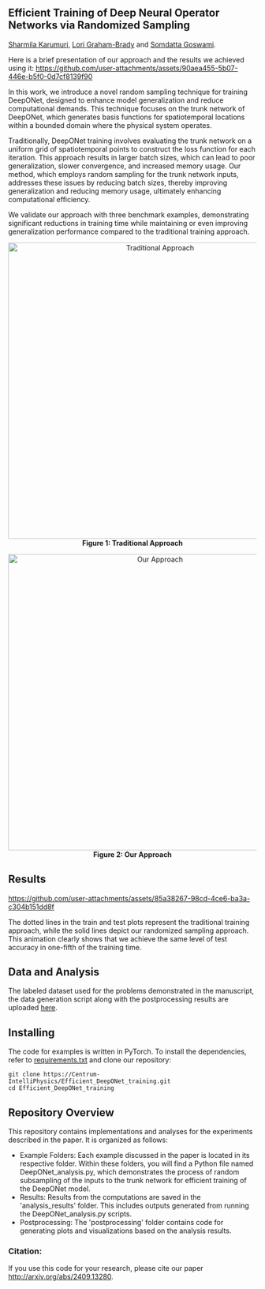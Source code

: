 ## **Efficient Training of Deep Neural Operator Networks via Randomized Sampling**
[Sharmila Karumuri](https://scholar.google.com/citations?user=uY1G-S0AAAAJ&hl=en), [Lori Graham-Brady](https://scholar.google.com/citations?user=xhj8q8cAAAAJ&hl=en) and [Somdatta Goswami](https://scholar.google.com/citations?user=GaKrpSkAAAAJ&hl=en).

Here is a brief presentation of our approach and the results we achieved using it:
https://github.com/user-attachments/assets/90aea455-5b07-446e-b5f0-0d7cf8139f90



In this work, we introduce a novel random sampling technique for training DeepONet, designed to enhance model generalization and reduce computational demands. This technique focuses on the trunk network of DeepONet, which generates basis functions for spatiotemporal locations within a bounded domain where the physical system operates.

Traditionally, DeepONet training involves evaluating the trunk network on a uniform grid of spatiotemporal points to construct the loss function for each iteration. This approach results in larger batch sizes, which can lead to poor generalization, slower convergence, and increased memory usage. Our method, which employs random sampling for the trunk network inputs, addresses these issues by reducing batch sizes, thereby improving generalization and reducing memory usage, ultimately enhancing computational efficiency.

We validate our approach with three benchmark examples, demonstrating significant reductions in training time while maintaining or even improving generalization performance compared to the traditional training approach.

<p align="center">
  <img src="https://github.com/user-attachments/assets/e008fb78-ca0b-419a-b44d-5ce5daaf460e" alt="Traditional Approach" width="600"/>
  <br/>
  <strong>Figure 1: Traditional Approach</strong>
</p>

<p align="center">
  <img src="https://github.com/user-attachments/assets/7d6fa128-cedb-4949-943d-f1d4be83c275" alt="Our Approach" width="600"/>
  <br/>
  <strong>Figure 2: Our Approach</strong>
</p>

## Results
https://github.com/user-attachments/assets/85a38267-98cd-4ce6-ba3a-c304b151dd8f

The dotted lines in the train and test plots represent the traditional training approach, while the solid lines depict our randomized sampling approach. This animation clearly shows that we achieve the same level of test accuracy in one-fifth of the training time.


## Data and Analysis

The labeled dataset used for the problems demonstrated in the manuscript, the data generation script along with the postprocessing results are uploaded [here](https://livejohnshopkins-my.sharepoint.com/:f:/g/personal/sgoswam4_jh_edu/EggFTAkvzdhMirX6A3ZglUABetWx7U0l-hfyAuxPuvDWFw?e=PObtYk).

## Installing

The code for examples is written in PyTorch. To install the dependencies, refer to [requirements.txt](https://github.com/Centrum-IntelliPhysics/Efficient_DeepONet_training/tree/main/requirements.txt) and clone our repository:
```
git clone https://Centrum-IntelliPhysics/Efficient_DeepONet_training.git
cd Efficient_DeepONet_training
```
## Repository Overview

This repository contains implementations and analyses for the experiments described in the paper. It is organized as follows:

* Example Folders: Each example discussed in the paper is located in its respective folder. Within these folders, you will find a Python file named DeepONet_analysis.py, which demonstrates the process of random subsampling of the inputs to the trunk network for efficient training of the DeepONet model.
* Results: Results from the computations are saved in the 'analysis_results' folder. This includes outputs generated from running the DeepONet_analysis.py scripts.
* Postprocessing: The 'postprocessing' folder contains code for generating plots and visualizations based on the analysis results.
  
### Citation:
If you use this code for your research, please cite our paper http://arxiv.org/abs/2409.13280.
